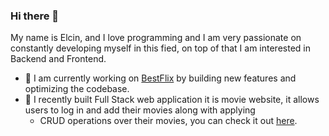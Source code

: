 ### Hi there 👋

My name is Elcin, and I love programming and I am very passionate on constantly developing myself in this fied, on top of that I am interested in Backend and Frontend.

- 🔭 I am currently working on [BestFlix](https://best-flix.netlify.app/) by building new features and optimizing the codebase.
- 🌱 I recently built Full Stack web application it is movie website, it allows users to log in and add their movies along with applying
     - CRUD operations over their movies, you can check it out [here](https://best-flix.netlify.app/).
